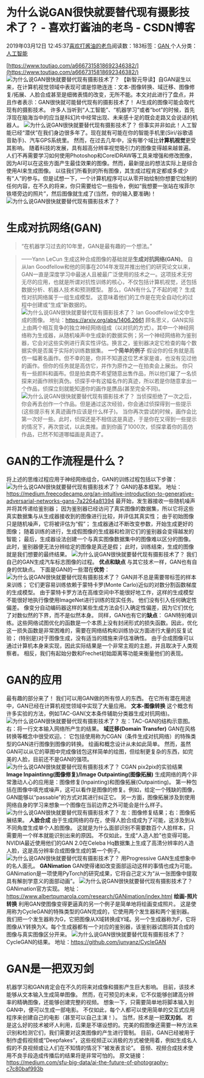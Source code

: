 
# 为什么说GAN很快就要替代现有摄影技术了？ - 喜欢打酱油的老鸟 - CSDN博客


2019年03月12日 12:45:37[喜欢打酱油的老鸟](https://me.csdn.net/weixin_42137700)阅读数：183标签：[GAN																](https://so.csdn.net/so/search/s.do?q=GAN&t=blog)个人分类：[人工智能																](https://blog.csdn.net/weixin_42137700/article/category/7820233)


[https://www.toutiao.com/a6667315818692346382/](https://www.toutiao.com/a6667315818692346382/)
![为什么说GAN很快就要替代现有摄影技术了？](http://p1.pstatp.com/large/pgc-image/bd48c477750240c887b5fc8a575332d1)
【新智元导读】自GAN诞生以来，在计算机视觉领域中表现可谓是惊艳连连：文本-图像转换、域迁移、图像修复/拓展、人脸合成甚至是细微表情的改变，无所不能。本文对此进行了盘点，并且作者表示：GAN很快就可能替代现有的摄影技术了！
AI生成的图像可能会取代现有的摄影技术。
许多人当听到“人工智能”、“机器学习”或者“bot”的时候，首先浮现在脑海当中的应当是科幻片中经常出现、未来感十足的既会走路又会说话的机器人。
![为什么说GAN很快就要替代现有摄影技术了？](http://p3.pstatp.com/large/pgc-image/06ce83d764cf4386b747f555a26a6368)
但事实并非如此！人工智能已经“潜伏”在我们身边很多年了。现在就有可能在你的智能手机里(Siri/谷歌语音助手)、汽车GPS系统里。
然而，在过去几年中，没有哪个域比**计算机视觉**更受其影响。
随着科技的发展，具有超高分辨率视觉吸引力的图像变得越来越普遍。人们不再需要学习如何使用Photoshop和CorelDRAW等工具来增强和修改图像，因为AI可以在这些方面产生最佳效果的图像。然而，最新提出的想法实际上是综合使用AI来生成图像。
以往我们所看到的所有图像，其生成过程肯定都或多或少有“人”的参与。但是试想一下，一个计算机程序可以从零开始绘制你想要它绘制的任何内容，在不久的将来，你只需要给它一些指令，例如“我想要一张站在埃菲尔铁塔旁边的照片”，然后图像就生成了(当然，你的输入要准确)！
![为什么说GAN很快就要替代现有摄影技术了？](http://p1.pstatp.com/large/pgc-image/bc56f742f3364cdaa62b892e1c29b063)

# 生成对抗网络(GAN)
> “在机器学习过去的10年里，GAN是最有趣的一个想法。”

> ——Yann LeCun
生成这种合成图像的基础就是**生成对抗网络(GAN)**。
自从Ian Goodfellow和他的同事在2014年发现并推出他们的研究论文以来，GAN一直是深度学习中最迷人且被最广泛使用的技术之一。这项技术无穷无尽的应用，也就是所谓对抗性训练的核心，不仅包括计算机视觉，还包括数据分析、机器人技术和预测模型。
那么，GAN有什么了不起的呢？
生成性对抗网络属于一组生成模型。 这意味着他们的工作是在完全自动化的过程中创建或“生成”新数据的。
![为什么说GAN很快就要替代现有摄影技术了？](http://p1.pstatp.com/large/pgc-image/7e5f5ee75ff543b281200212f6522412)
lan Goodfellow论文中生成的图像。
地址：https://arxiv.org/abs/1406.2661
顾名思义，GAN实际上由两个相互竞争的独立神经网络组成（以对抗的方式）。其中一个神经网络称为生成器，从随机噪声中生成新的数据实例；另一个神经网络称为鉴别器，它会对这些实例进行真实性评估。换言之，鉴别器决定它检查的每个数据实例是否属于实际的训练数据集。
**一个简单的例子**
假设你的任务就是高仿一幅著名画作。但不幸的是，你并不知道这位艺术家是谁，也没有见过他的画作。但你的任务就是高仿它，并作为原作之一在拍卖会上展出。
你只有一些颜料和画布。但是拍卖商不希望随意出售作品，所以他们雇了一名侦探来对画作辨别真伪。侦探手中有这幅名作的真迹，所以若是你随意拿出一个作品，侦探立刻就能知道你的画作是赝品(甚至完全不同)。
![为什么说GAN很快就要替代现有摄影技术了？](http://p1.pstatp.com/large/pgc-image/378f1483650a4f7aa9288d0145f36209)
当侦探拒绝了一次之后，你会再去创作一个作品。但是通过这次经验，你会通过侦探得到一些提示(这些提示有关真迹画作应该是什么样子)。
当你再次尝试的时候，画作会比第一次好一些。此时，侦探还是不相信这是真迹，于是你在又得到一些提示的情况下，再次尝试，以此类推。直到你画了1000次，侦探拿着你的高仿作品，已然不知道哪幅画是真迹了。
# GAN的工作流程是什么？
将上述的思维过程应用于神经网络组合，GAN的训练过程包括以下步骤：
![为什么说GAN很快就要替代现有摄影技术了？](http://p1.pstatp.com/large/pgc-image/709a77fde9b54342baf21d160b6382a8)
GAN的基本框架。
地址：https://medium.freecodecamp.org/an-intuitive-introduction-to-generative-adversarial-networks-gans-7a2264a81394
最开始，发生器接收一些随机噪声并将其传递给鉴别器；
因为鉴别器已经访问了真实图像的数据集，所以它将这些真实数据集与从生成器接收到的图像进行比较，并评估其真实性；
由于初始图像只是随机噪声，它将被评估为“假”；
生成器通过不断改变参数，开始生成更好的图像；
随着训练的进行，生成假图像的生成器和检测它们的鉴别器会变得越发的智能；
最后，生成器设法创建一个与真实图像数据集中的图像难以区分的图像。此时，鉴别器便无法分辨给定的图像是真还是假；
此时，训练结束，生成的图像就是我们想要的最终结果。
![为什么说GAN很快就要替代现有摄影技术了？](http://p3.pstatp.com/large/pgc-image/509b4e18a73c4996b8a906f866f991b1)
我们自己的GAN生成汽车标志图像的过程。
**优点和缺点**
与其它技术一样，GAN也有自身的优缺点。
下面是GAN的一些潜在**优势**：
![为什么说GAN很快就要替代现有摄影技术了？](http://p1.pstatp.com/large/pgc-image/6897f99effd8458ebd1a72554b5e55ba)
GAN并不总是需要带标签的样本来训练；
它们更容易训练依赖于蒙特卡罗(Monte Carlo)近似的对数分割函数梯度的生成模型。 由于蒙特卡罗方法在高维空间中不能很好地工作，这样的生成模型不能很好地执行像使用ImageNet进行训练的现实任务。
他们没有引入任何确定性偏差。 像变分自动编码器这样的某些生成方法会引入确定性偏差，因为它们优化了对数似然的下界，而不是似然本身。
同样，GAN也有它的**缺点**：
GAN特别难训练。这些网络试图优化的函数是一个本质上没有封闭形式的损失函数。因此，优化这一损失函数是非常困难的，需要在网络结构和训练协议方面进行大量的反复试验；
(特别是)对于图像生成，没有适当的措施来评估准确性。 由于合成图像可以通过计算机本身来实现，因此实际结果是一个非常主观的主题，并且取决于人类观察者。 相反，我们有起始分数和Frechet初始距离等功能来衡量他们的表现。
# GAN的应用
最有趣的部分来了！
我们可以用GAN做的所有惊人的东西。 在它所有潜在用途中，GAN已经在计算机视觉领域中实现了大量应用。
**文本-图像转换**
这个概念有许多实验的方法，例如TAC-GAN(文本条件辅助分类器生成对抗网络)。
![为什么说GAN很快就要替代现有摄影技术了？](http://p1.pstatp.com/large/pgc-image/e9ddaa0d91a64b56b2122f1892e45dc2)
左：TAC-GAN的结构示意图。右：将一行文本输入网络所产生的结果。
**域迁移(Domain Transfer)**
GAN在风格转换等概念中很受欢迎。：
它包括使用称为CGAN（条件生成对抗网络）的特殊类型的GAN进行图像到图像的转换。
绘画和概念设计从未如此简单。
然而，虽然GAN可以从它的草图中完成像钱包这样简单的绘图，但绘制更复杂的东西，如完美的人脸，目前还不是GAN的强项。
![为什么说GAN很快就要替代现有摄影技术了？](http://p3.pstatp.com/large/pgc-image/8997f7d9d87142589810db0208bcc4cf)
CGAN pix2pix的实验结果
**Image Inpaintinng(图像修复)/Image Outpainting(图像拓展)**
生成网络的两个非常激动人心的应用是：图像修复(Inpainting)和图像拓展(Outpainting)。
第一种包括在图像中填充或噪声，这可以看作是图像的修复。例如，给定一个残缺的图像，GAN能够以“passable”的方式对其进行纠正它。
另一方面，图像拓展涉及到使用网络自身的学习来想象一个图像在当前边界之外可能会是什么样子。
![为什么说GAN很快就要替代现有摄影技术了？](http://p1.pstatp.com/large/pgc-image/4a48e8662e0447c9ac6df18ab59765d9)
左：图像修复结果；右：图像拓展结果。
**人脸合成**
由于生成网络的存在，使得人脸合成成为了可能，这涉及到从不同角度生成单个人脸图像。
这就是为什么面部识别不需要数百个人脸样本，只需要用一个样本就能识别出来的原因。
不仅如此，生成“人造人脸”也变得可能。 NVIDIA最近使用他们的GAN 2.0在Celeba Hq数据集上生成了高清分辨率的人造人脸，这是高分辨率合成图像生成的第一个例子。
![为什么说GAN很快就要替代现有摄影技术了？](http://p1.pstatp.com/large/pgc-image/2b61a467f9b5463ca173ea944b274851)
用Progressive GAN生成想象中的名人面孔。
**GANimation**
GAN使得诸如改变面部运动这样的事情也成为可能。GANimation是一项使用PyTorch的研究成果，它将自己定义为“从一张图像中提取具有解剖学意义的面部动画”。
![为什么说GAN很快就要替代现有摄影技术了？](http://p1.pstatp.com/large/pgc-image/b4007691d81a4d5784d84e310e2f2e44)
GANimation官方实现。
地址：https://www.albertpumarola.com/research/GANimation/index.html
**绘画-照片转换**
利用GAN使图像变得更逼真的另一个例子是简单地将绘画变成照片。
这是使用称为CycleGAN的特殊类型的GAN完成的，它使用两个发生器和两个鉴别器。
我们把一个发生器称为G，它把图像从X域转换成Y域。另一个生成器称为F，它将图像从Y转换为X。每个生成器都有一个对应的鉴别器，该鉴别器试图将其合成的图像与真实图像区分开来。
![为什么说GAN很快就要替代现有摄影技术了？](http://p3.pstatp.com/large/pgc-image/218775a8afdf4897baf2235369e10add)
CycleGAN的结果。
地址：https://github.com/junyanz/CycleGAN
# GAN是一把双刃剑
机器学习和GAN肯定会在不久的将来对成像和摄影产生巨大影响。
目前，该技术能够从文本输入生成简单图像。 然而，在可预见的未来，它不仅能够创建高分辨率的精确图像，还能够创建完整的视频。
想象一下，只需要简单地将脚本输入到GAN中，便可以生成一部电影。 不仅如此，每个人都可以使用简单的交互式应用程序来创建自己的电影（甚至可以自己主演！）。
当然，技术是一把**双刃剑**。
若是这么好的技术被坏人利用，后果是不堪设想的。完美的假图像还需要一种方法来识别和检测它们，我们需要对这类图像的产生进行管制。
目前，GAN已经被用于制作虚假视频或“Deepfakes”，这些视频正以消极的方式被使用着，例如生成名人假的不良视频或让人们在不知情的情况下“被发表言论”。
音频、视频合成技术使用不良手段造成传播后的结果将是非常可怕的。
原文链接：
https://medium.com/sfu-big-data/ai-the-future-of-photography-c7c80baf993b

